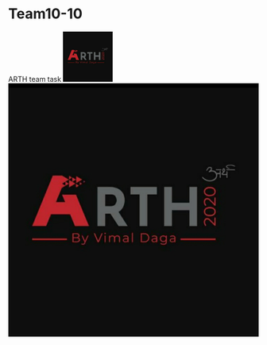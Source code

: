 # Team10-10
ARTH team task
<img src="https://github.com/tejas0207/Team10-10/blob/main/3521b1a8-da5b-493e-b85a-d7f87c5034ea.jfif" width="100">
![](https://github.com/tejas0207/Team10-10/blob/main/3521b1a8-da5b-493e-b85a-d7f87c5034ea.jfif)
